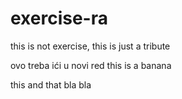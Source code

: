 # exercise-ra
this is not exercise, this is just a tribute

ovo treba ići u novi red
this is a banana

this and that
bla bla

